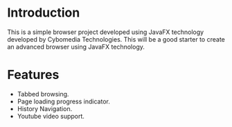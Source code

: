 <h1>Introduction</h1>
This is a simple browser project developed using JavaFX technology developed by Cybomedia Technologies. This will be a good starter to create an advanced browser using JavaFX technology.

<h1>Features</h1>
<ul>
<li>Tabbed browsing.</li>
<li>Page loading progress indicator.</li>
<li>History Navigation.</li>
<li>Youtube video support.</li>
</ul>